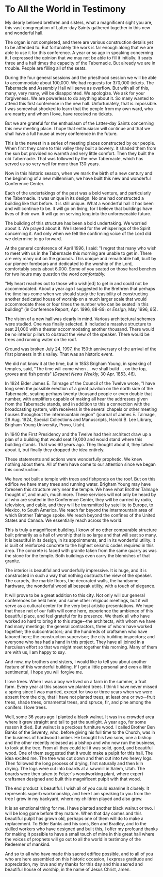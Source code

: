 # To All the World in Testimony

My dearly beloved brethren and sisters, what a magnificent sight you are, this
vast congregation of Latter-day Saints gathered together in this new and
wonderful hall.

The organ is not completed, and there are various construction details yet to
be attended to. But fortunately the work is far enough along that we are able
to use it for this conference. A year or so ago in speaking concerning it, I
expressed the opinion that we may not be able to fill it initially. It seats
three and a half times the capacity of the Tabernacle. But already we are in
trouble. People are filling all of the seats.

During the four general sessions and the priesthood session we will be able to
accommodate about 100,000. We had requests for 370,000 tickets. The Tabernacle
and Assembly Hall will serve as overflow. But with all of this, many, very
many, will be disappointed. We apologize. We ask for your forgiveness. We are
powerless to do anything about it. So many wanted to attend this first
conference in the new hall. Unfortunately, that is impossible. I was somewhat
shocked to learn that the people from my own ward, who are nearby and whom I
love, have received no tickets.

But we are grateful for the enthusiasm of the Latter-day Saints concerning
this new meeting place. I hope that enthusiasm will continue and that we shall
have a full house at every conference in the future.

This is the newest in a series of meeting places constructed by our people.
When first they came to this valley they built a bowery. It shaded them from
the sun but provided no warmth and very little comfort. Then they built the
old Tabernacle. That was followed by the new Tabernacle, which has served us
so very well for more than 130 years.

Now in this historic season, when we mark the birth of a new century and the
beginning of a new millennium, we have built this new and wonderful Conference
Center.

Each of the undertakings of the past was a bold venture, and particularly the
Tabernacle. It was unique in its design. No one had constructed a building
like that before. It is still unique. What a wonderful hall it has been and
will continue to be. It will go on living, for I believe that buildings have
lives of their own. It will go on serving long into the unforeseeable future.

The building of this structure has been a bold undertaking. We worried about
it. We prayed about it. We listened for the whisperings of the Spirit
concerning it. And only when we felt the confirming voice of the Lord did we
determine to go forward.

At the general conference of April 1996, I said: "I regret that many who wish
to meet with us in the Tabernacle this morning are unable to get in. There are
very many out on the grounds. This unique and remarkable hall, built by our
pioneer forebears and dedicated to the worship of the Lord, comfortably seats
about 6,000. Some of you seated on those hard benches for two hours may
question the word _comfortably._

"My heart reaches out to those who wish[ed] to get in and could not be
accommodated. About a year ago I suggested to the Brethren that perhaps the
time has come when we should study the feasibility of constructing another
dedicated house of worship on a much larger scale that would accommodate three
or four times the number who can be seated in this building" (in Conference
Report, Apr. 1996, 88-89; or _Ensign,_ May 1996, 65).

The vision of a new hall was clearly in mind. Various architectural schemes
were studied. One was finally selected. It included a massive structure to
seat 21,000 with a theater accommodating another thousand. There would be no
interior pillars to obstruct the view of the speaker. There would be trees and
running water on the roof.

Ground was broken July 24, 1997, the 150th anniversary of the arrival of the
first pioneers in this valley. That was an historic event.

We did not know it at the time, but in 1853 Brigham Young, in speaking of
temples, said, "The time will come when ... we shall build ... on the top, groves
and fish ponds" (_Deseret News Weekly,_ 30 Apr. 1853, 46).

In 1924 Elder James E. Talmage of the Council of the Twelve wrote, "I have
long seen the possible erection of a great pavilion on the north side of the
Tabernacle, seating perhaps twenty thousand people or even double that number,
with amplifiers capable of making all hear the addresses given from the
Tabernacle stands, and in addition to this a connection with the broadcasting
system, with receivers in the several chapels or other meeting houses
throughout the intermountain region" (journal of James E. Talmage, 29 Aug.
1924, Special Collections and Manuscripts, Harold B. Lee Library, Brigham
Young University, Provo, Utah).

In 1940 the First Presidency and the Twelve had their architect draw up a plan
of a building that would seat 19,000 and would stand where this building
stands. That was 60 years ago. They thought about it, they talked about it,
but finally they dropped the idea entirely.

These statements and actions were wonderfully prophetic. We knew nothing about
them. All of them have come to our attention since we began this construction.

We have not built a temple with trees and fishponds on the roof. But on this
edifice we have many trees and running water. Brigham Young may have foreseen
this structure very near the temple. We have what Brother Talmage thought of,
and much, much more. These services will not only be heard by all who are
seated in the Conference Center, they will be carried by radio, television,
and cable, and they will be transmitted by satellite to Europe, to Mexico, to
South America. We reach far beyond the intermountain area of which Brother
Talmage spoke. We reach beyond the confines of the United States and Canada.
We essentially reach across the world.

This is truly a magnificent building. I know of no other comparable structure
built primarily as a hall of worship that is so large and that will seat so
many. It is beautiful in its design, in its appointments, and in its wonderful
utility. It is built of reinforced concrete to the highest seismic codes
required in this area. The concrete is faced with granite taken from the same
quarry as was the stone for the temple. Both buildings even carry the
blemishes of that granite.

The interior is beautiful and wonderfully impressive. It is huge, and it is
constructed in such a way that nothing obstructs the view of the speaker. The
carpets, the marble floors, the decorated walls, the handsome hardware, the
wonderful wood all bespeak utility, with a touch of elegance.

It will prove to be a great addition to this city. Not only will our general
conferences be held here, and some other religious meetings, but it will serve
as a cultural center for the very best artistic presentations. We hope that
those not of our faith will come here, experience the ambience of this
beautiful place, and feel grateful for its presence. We thank all who have
worked so hard to bring it to this stage--the architects, with whom we have
had many meetings; the general contractors, three of whom have worked
together; the subcontractors; and the hundreds of craftsmen who have labored
here; the construction supervisor; the city building inspectors; and everyone
who has had a hand in this project. They have all joined in a herculean effort
so that we might meet together this morning. Many of them are with us, I am
happy to say.

And now, my brothers and sisters, I would like to tell you about another
feature of this wonderful building. If I get a little personal and even a
little sentimental, I hope you will forgive me.

I love trees. When I was a boy we lived on a farm in the summer, a fruit farm.
Every year at this season we planted trees. I think I have never missed a
spring since I was married, except for two or three years when we were absent
from the city, that I have not planted trees, at least one or two--fruit
trees, shade trees, ornamental trees, and spruce, fir, and pine among the
conifers. I love trees.

Well, some 36 years ago I planted a black walnut. It was in a crowded area
where it grew straight and tall to get the sunlight. A year ago, for some
reason it died. But walnut is a precious furniture wood. I called Brother Ben
Banks of the Seventy, who, before giving his full time to the Church, was in
the business of hardwood lumber. He brought his two sons, one a bishop and the
other recently released as a bishop and who now run the business, to look at
the tree. From all they could tell it was solid, good, and beautiful wood. One
of them suggested that it would make a pulpit for this hall. The idea excited
me. The tree was cut down and then cut into two heavy logs. Then followed the
long process of drying, first naturally and then kiln drying. The logs were
cut into boards at a sawmill in Salem, Utah. The boards were then taken to
Fetzer's woodworking plant, where expert craftsmen designed and built this
magnificent pulpit with that wood.

The end product is beautiful. I wish all of you could examine it closely. It
represents superb workmanship, and here I am speaking to you from the tree I
grew in my backyard, where my children played and also grew.

It is an emotional thing for me. I have planted another black walnut or two. I
will be long gone before they mature. When that day comes and this beautiful
pulpit has grown old, perhaps one of them will do to make a replacement. To
Elder Banks and his sons, Ben and Bradley, and to the skilled workers who have
designed and built this, I offer my profound thanks for making it possible to
have a small touch of mine in this great hall where the voices of prophets
will go out to all the world in testimony of the Redeemer of mankind.

And so to all who have made this sacred edifice possible, and to all of you
who are here assembled on this historic occasion, I express gratitude and
appreciation, my love and my thanks for this day and this sacred and beautiful
house of worship, in the name of Jesus Christ, amen.


